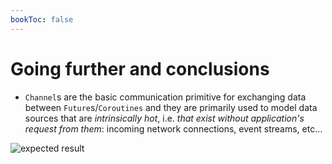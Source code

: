 ```yaml
---
bookToc: false
---
```


# Going further and conclusions

- `Channel`s are the basic communication primitive for exchanging data between `Future`s/`Coroutines` and they are primarily used to model data sources that are *intrinsically hot*, i.e. *that exist without application's request from them*: incoming network connections, event streams, etc...


![expected result](/static/analyzer-e2e.png)
